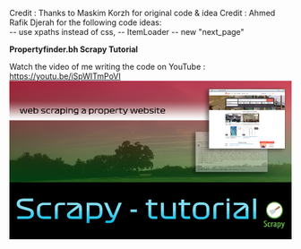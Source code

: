 

Credit : Thanks to Maskim Korzh for original code & idea
Credit : Ahmed Rafik Djerah for the following code ideas:  
-- use xpaths instead of css,
-- ItemLoader
-- new "next_page" 

<b><p>Propertyfinder.bh Scrapy Tutorial</p></b>
Watch the video of me writing the code on YouTube : https://youtu.be/iSpWITmPoVI
<img src="https://github.com/RGGH/Misc/blob/master/1280_720_banner.png" style="margin: 0 auto;">
